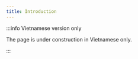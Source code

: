 ```yaml
---
title: Introduction
---
```


:::info Vietnamese version only

The page is under construction in Vietnamese only.

:::

